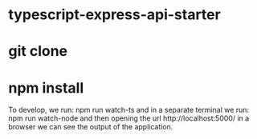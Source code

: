 # typescript-express-api-starter
# git clone
# npm install
To develop, we run:
npm run watch-ts
and in a separate terminal we run:
npm run watch-node
and then opening the url http://localhost:5000/ in a browser we can see the output of the application.
